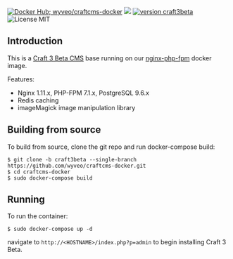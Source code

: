 [![Docker Hub; wyveo/craftcms-docker](https://img.shields.io/badge/docker%20hub-%20wyveo%2Fcraftcms--docker-blue.svg)](https://hub.docker.com/r/wyveo/craftcms-docker/) [![](https://images.microbadger.com/badges/image/wyveo/craftcms-docker:craft3beta.svg)](https://microbadger.com/images/wyveo/craftcms-docker:craft3beta "Get your own image badge on microbadger.com") [![version craft3beta](https://img.shields.io/badge/version-craft3beta-blue.svg)](https://craftcms.com/3) ![License MIT](https://img.shields.io/badge/license-MIT-blue.svg)
## Introduction
This is a [Craft 3 Beta CMS](https://craftcms.com/3) base running on our [nginx-php-fpm](https://hub.docker.com/r/wyveo/nginx-php-fpm/) docker image.

Features:

 - Nginx 1.11.x, PHP-FPM 7.1.x, PostgreSQL 9.6.x
 - Redis caching
 - imageMagick image manipulation library

## Building from source
To build from source, clone the git repo and run docker-compose build:
```
$ git clone -b craft3beta --single-branch https://github.com/wyveo/craftcms-docker.git
$ cd craftcms-docker
$ sudo docker-compose build
```

## Running
To run the container:
```
$ sudo docker-compose up -d
```

navigate to `http://<HOSTNAME>/index.php?p=admin` to begin installing Craft 3 Beta.
